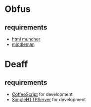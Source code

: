 # Obfus

## requirements

- [html muncher](http://htmlmuncher.com/)
- [middleman](http://middlemanapp.com/)

# Deaff

## requirements

- [CoffeeScript](http://coffeescript.org/) for development
- [SimpleHTTPServer](http://docs.python.jp/2/library/simplehttpserver.html) for development
